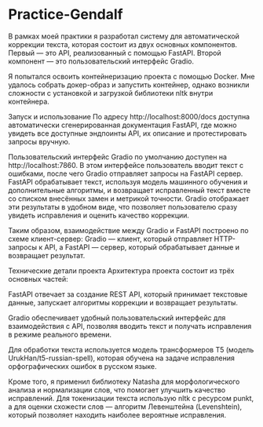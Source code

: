 # Practice-Gendalf

В рамках моей практики я разработал систему для автоматической коррекции текста, которая состоит из двух основных компонентов. Первый — это API, реализованный с помощью FastAPI. Второй компонент — это пользовательский интерфейс Gradio.

Я попытался освоить контейнеризацию проекта с помощью Docker. Мне удалось собрать докер-образ и запустить контейнер, однако возникли сложности с установкой и загрузкой библиотеки nltk внутри контейнера. 

Запуск и использование
По адресу http://localhost:8000/docs доступна автоматически сгенерированная документация FastAPI, где можно увидеть все доступные эндпоинты API, их описание и протестировать запросы вручную.

Пользовательский интерфейс Gradio по умолчанию доступен на http://localhost:7860. В этом интерфейсе пользователь вводит текст с ошибками, после чего Gradio отправляет запросы на FastAPI сервер. FastAPI обрабатывает текст, используя модель машинного обучения и дополнительные алгоритмы, и возвращает исправленный текст вместе со списком внесённых замен и метрикой точности. Gradio отображает эти результаты в удобном виде, что позволяет пользователю сразу увидеть исправления и оценить качество коррекции.

Таким образом, взаимодействие между Gradio и FastAPI построено по схеме клиент-сервер: Gradio — клиент, который отправляет HTTP-запросы к API, а FastAPI — сервер, который обрабатывает данные и возвращает результат.

Технические детали проекта
Архитектура проекта состоит из трёх основных частей:

FastAPI отвечает за создание REST API, который принимает текстовые данные, запускает алгоритмы коррекции и возвращает результаты.

Gradio обеспечивает удобный пользовательский интерфейс для взаимодействия с API, позволяя вводить текст и получать исправления в режиме реального времени.

Для обработки текста используется модель трансформеров T5 (модель UrukHan/t5-russian-spell), которая обучена на задаче исправления орфографических ошибок в русском языке.

Кроме того, я применил библиотеку Natasha для морфологического анализа и нормализации слов, что помогает улучшить качество исправлений. Для токенизации текста использую nltk с ресурсом punkt, а для оценки схожести слов — алгоритм Левенштейна (Levenshtein), который позволяет находить наиболее вероятные исправления.
